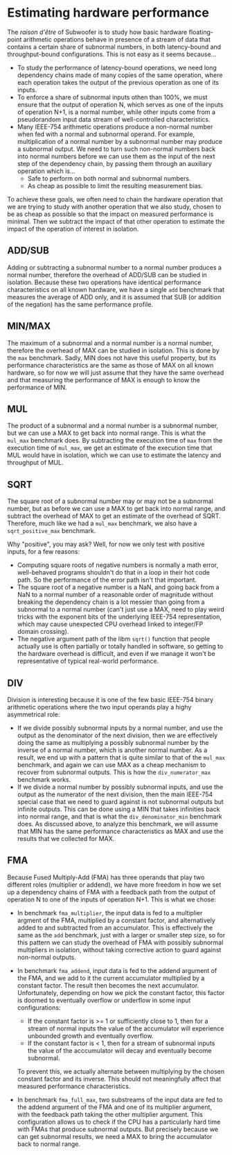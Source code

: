 # Estimating hardware performance

The _raison d'être_ of Subwoofer is to study how basic hardware floating-point
arithmetic operations behave in presence of a stream of data that contains a
certain share of subnormal numbers, in both latency-bound and throughput-bound
configurations. This is not easy as it seems because...

- To study the performance of latency-bound operations, we need long dependency
  chains made of many copies of the same operation, where each operation takes
  the output of the previous operation as one of its inputs.
- To enforce a share of subnormal inputs othen than 100%, we must ensure that
  the output of operation N, which serves as one of the inputs of operation N+1,
  is a normal number, while other inputs come from a pseudorandom input data
  stream of well-controlled characteristics.
- Many IEEE-754 arithmetic operations produce a non-normal number when fed with
  a normal and subnormal operand. For example, multiplication of a normal number
  by a subnormal number may produce a subnormal output. We need to turn such
  non-normal numbers back into normal numbers before we can use them as the
  input of the next step of the dependency chain, by passing them through an
  auxiliary operation which is...
  * Safe to perform on both normal and subnormal numbers.
  * As cheap as possible to limit the resulting measurement bias.

To achieve these goals, we often need to chain the hardware operation that we
are trying to study with another operation that we also study, chosen to be as
cheap as possible so that the impact on measured performance is minimal. Then we
subtract the impact of that other operation to estimate the impact of the
operation of interest in isolation.

## ADD/SUB

Adding or subtracting a subnormal number to a normal number produces a normal
number, therefore the overhead of ADD/SUB can be studied in isolation. Because
these two operations have identical performance characteristics on all known
hardware, we have a single `add` benchmark that measures the average of ADD
only, and it is assumed that SUB (or addition of the negation) has the same
performance profile.

## MIN/MAX

The maximum of a subnormal and a normal number is a normal number, therefore the
overhead of MAX can be studied in isolation. This is done by the `max`
benchmark. Sadly, MIN does not have this useful property, but its performance
characteristics are the same as those of MAX on all known hardware, so for now
we will just assume that they have the same overhead and that measuring the
performance of MAX is enough to know the performance of MIN.

## MUL

The product of a subnormal and a normal number is a subnormal number, but we can
use a MAX to get back into normal range. This is what the `mul_max` benchmark
does. By subtracting the execution time of `max` from the execution time of
`mul_max`, we get an estimate of the execution time that MUL would have in
isolation, which we can use to estimate the latency and throughput of MUL.

## SQRT

The square root of a subnormal number may or may not be a subnormal number, but
as before we can use a MAX to get back into normal range, and subtract the
overhead of MAX to get an estimate of the overhead of SQRT. Therefore, much like
we had a `mul_max` benchmark, we also have a `sqrt_positive_max` benchmark.

Why "positive", you may ask? Well, for now we only test with positive inputs,
for a few reasons:

- Computing square roots of negative numbers is normally a math error,
  well-behaved programs shouldn't do that in a loop in their hot code path. So
  the performance of the error path isn't that important.
- The square root of a negative number is a NaN, and going back from a NaN to a
  normal number of a reasonable order of magnitude without breaking the
  dependency chain is a lot messier than going from a subnormal to a normal
  number (can't just use a MAX, need to play weird tricks with the exponent bits
  of the underlying IEEE-754 representation, which may cause unexpected CPU
  overhead linked to integer/FP domain crossing).
- The negative argument path of the libm `sqrt()` function that people actually
  use is often partially or totally handled in software, so getting to the
  hardware overhead is difficult, and even if we manage it won't be
  representative of typical real-world performance.

## DIV

Division is interesting because it is one of the few basic IEEE-754 binary
arithmetic operations where the two input operands play a highy asymmetrical
role:

- If we divide possibly subnormal inputs by a normal number, and use the output
  as the denominator of the next division, then we are effectively doing the
  same as multiplying a possibly subnormal number by the inverse of a normal
  number, which is another normal number. As a result, we end up with a pattern
  that is quite similar to that of the `mul_max` benchmark, and again we can use
  MAX as a cheap mechanism to recover from subnormal outputs. This is how the
  `div_numerator_max` benchmark works.
- If we divide a normal number by possibly subnormal inputs, and use the output
  as the numerator of the next division, then the main IEEE-754 special case
  that we need to guard against is not subnormal outputs but infinite outputs.
  This can be done using a MIN that takes infinities back into normal range, and
  that is what the `div_denominator_min` benchmark does. As discussed above, to
  analyze this benchmark, we will assume that MIN has the same performance
  characteristics as MAX and use the results that we collected for MAX.

## FMA

Because Fused Multiply-Add (FMA) has three operands that play two different
roles (multiplier or addend), we have more freedom in how we set up a dependency
chains of FMA with a feedback path from the output of operation N to one of the
inputs of operation N+1. This is what we chose:

* In benchmark `fma_multiplier`, the input data is fed to a multiplier argment
  of the FMA, multiplied by a constant factor, and alternatively added to and
  subtracted from an accumulator. This is effectively the same as the `add`
  benchmark, just with a larger or smaller step size, so for this pattern we can
  study the overhead of FMA with possibly subnormal multipliers in isolation,
  without taking corrective action to guard against non-normal outputs.
* In benchmark `fma_addend`, input data is fed to the addend argument of the
  FMA, and we add to it the current accumulator multiplied by a constant factor.
  The result then becomes the next accumulator. Unfortunately, depending on how
  we pick the constant factor, this factor is doomed to eventually overflow or
  underflow in some input configurations:

  - If the constant factor is >= 1 or sufficiently close to 1, then for a stream
    of normal inputs the value of the accumulator will experience unbounded
    growth and eventually overflow.
  - If the constant factor is < 1, then for a stream of subnormal inputs the
    value of the acccumulator will decay and eventually become subnormal.

  To prevent this, we actually alternate between multiplying by the chosen
  constant factor and its inverse. This should not meaningfully affect that
  measured performance characteristics.
* In benchmark `fma_full_max`, two substreams of the input data are fed to the
  addend argument of the FMA and one of its multiplier argument, with the
  feedback path taking the other multiplier argument. This configuration allows
  us to check if the CPU has a particularly hard time with FMAs that produce
  subnormal outputs. But precisely because we can get subnormal results, we need
  a MAX to bring the accumulator back to normal range.
